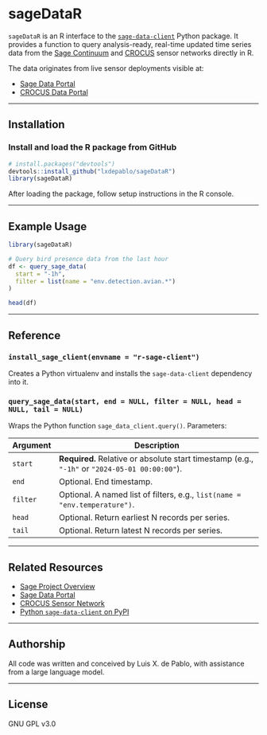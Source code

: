 # sageDataR

`sageDataR` is an R interface to the [`sage-data-client`](https://pypi.org/project/sage-data-client/) Python package. It provides a function to query analysis-ready, real-time updated time series data from the [Sage Continuum](https://sagecontinuum.org/about) and [CROCUS](https://crocus-urban.org/) sensor networks directly in R.

The data originates from live sensor deployments visible at:

- [Sage Data Portal](https://portal.sagecontinuum.org/nodes)
- [CROCUS Data Portal](https://crocus.sagecontinuum.org/nodes)

---

## Installation

### Install and load the R package from GitHub

```r
# install.packages("devtools")
devtools::install_github("lxdepablo/sageDataR")
library(sageDataR)
```

After loading the package, follow setup instructions in the R console.

---

## Example Usage

```r
library(sageDataR)

# Query bird presence data from the last hour
df <- query_sage_data(
  start = "-1h",
  filter = list(name = "env.detection.avian.*")
)

head(df)
```

---

## Reference

### `install_sage_client(envname = "r-sage-client")`

Creates a Python virtualenv and installs the `sage-data-client` dependency into it.

### `query_sage_data(start, end = NULL, filter = NULL, head = NULL, tail = NULL)`

Wraps the Python function `sage_data_client.query()`. Parameters:

| Argument | Description |
|----------|-------------|
| `start`  | **Required.** Relative or absolute start timestamp (e.g., `"-1h"` or `"2024-05-01 00:00:00"`). |
| `end`    | Optional. End timestamp. |
| `filter` | Optional. A named list of filters, e.g., `list(name = "env.temperature")`. |
| `head`   | Optional. Return earliest N records per series. |
| `tail`   | Optional. Return latest N records per series. |

---

## Related Resources

- [Sage Project Overview](https://sagecontinuum.org/about)
- [Sage Data Portal](https://portal.sagecontinuum.org/nodes)
- [CROCUS Sensor Network](https://crocus.sagecontinuum.org/nodes)
- [Python `sage-data-client` on PyPI](https://pypi.org/project/sage-data-client/)

---

## Authorship
All code was written and conceived by Luis X. de Pablo, with assistance from a large language model.

---

## License

GNU GPL v3.0
